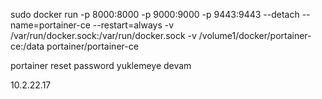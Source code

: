 


sudo docker run -p 8000:8000 -p 9000:9000 -p 9443:9443 --detach --name=portainer-ce --restart=always -v /var/run/docker.sock:/var/run/docker.sock -v /volume1/docker/portainer-ce:/data portainer/portainer-ce

portainer reset password
yuklemeye devam


10.2.22.17


